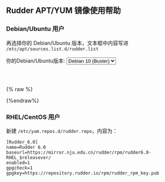 ## Rudder APT/YUM 镜像使用帮助

### Debian/Ubuntu 用户

再选择你的 Debian/Ubuntu 版本，文本框中内容写进 `/etc/apt/sources.list.d/rudder.list`

<form class="form-inline">
<div class="form-group">
	<label>你的Debian/Ubuntu版本: </label>
	<select class="form-control release-select" data-template="#apt-template" data-target="#apt-content">
		<option data-os="debian" data-release="jessie">Debian 8 (Jessie)</option>
		<option data-os="debian" data-release="stretch">Debian 9 (Stretch)</option>
		<option data-os="debian" data-release="buster" selected>Debian 10 (Buster)</option>
		<option data-os="ubuntu" data-release="trusty">Ubuntu 14.04 LTS</option>
		<option data-os="ubuntu" data-release="xenial">Ubuntu 16.04 LTS</option>
		<option data-os="ubuntu" data-release="bionic">Ubuntu 18.04 LTS</option>		
</select>
</div>
</form>

<p></p>
<pre>
<code id="apt-content">
</code>
</pre>


{% raw %}
<script id="apt-template" type="x-tmpl-markup">
deb https://{%endraw%}mirror.nju.edu.cn{%raw%}/rudder/apt/6.0 {{release_name}} main
</script>
{%endraw%}


### RHEL/CentOS 用户

新建 `/etc/yum.repos.d/rudder.repo`，内容为：

```
[Rudder_6.0]
name=Rudder 6.0
baseurl=https://mirror.nju.edu.cn/rudder/rpm/rudder6.0-RHEL_$releasever/
enabled=1
gpgcheck=1
gpgkey=https://repository.rudder.io/rpm/rudder_rpm_key.pub
```
